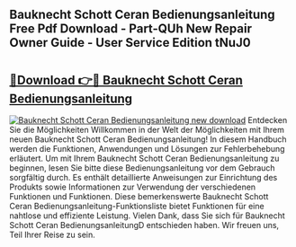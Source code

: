 ## Bauknecht Schott Ceran Bedienungsanleitung Free Pdf Download - Part-QUh New Repair Owner Guide - User Service Edition tNuJ0

# <h2><a href="http://df21sn.blite.top/?on=Bauknecht+Schott+Ceran+Bedienungsanleitung">🔗Download 👉🔴 Bauknecht Schott Ceran Bedienungsanleitung</a></h2>

[![Bauknecht Schott Ceran Bedienungsanleitung new download](https://i.imgur.com/lujVjoI.png)](http://df21sn.blite.top/?on=Bauknecht+Schott+Ceran+Bedienungsanleitung)
Entdecken Sie die Möglichkeiten Willkommen in der Welt der Möglichkeiten mit Ihrem neuen Bauknecht Schott Ceran Bedienungsanleitung! In diesem Handbuch werden die Funktionen, Anwendungen und Lösungen zur Fehlerbehebung erläutert. Um mit Ihrem Bauknecht Schott Ceran Bedienungsanleitung zu beginnen, lesen Sie bitte diese Bedienungsanleitung vor dem Gebrauch sorgfältig durch. Es enthält detaillierte Anweisungen zur Einrichtung des Produkts sowie Informationen zur Verwendung der verschiedenen Funktionen und Funktionen. Diese bemerkenswerte Bauknecht Schott Ceran Bedienungsanleitung-Funktionsliste bietet Funktionen für eine nahtlose und effiziente Leistung. Vielen Dank, dass Sie sich für Bauknecht Schott Ceran BedienungsanleitungD entschieden haben. Wir freuen uns, Teil Ihrer Reise zu sein.

